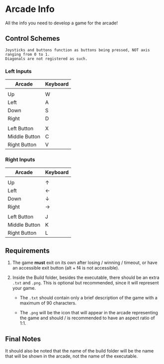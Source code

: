 # Arcade Info

All the info you need to develop a game for the arcade!

## Control Schemes

    Joysticks and buttons function as buttons being pressed, NOT axis ranging from 0 to 1.
    Diagonals are not registered as such.

### Left Inputs

| Arcade | Keyboard |
|--------|----------|
| | |
| Up     |    W     |
| Left   |    A     |
| Down   |    S     |
| Right  |    D     |
| | |
| Left Button     |    X     |
| Middle Button   |    C     |
| Right Button    |    V     |

### Right Inputs

| Arcade | Keyboard |
|--------|----------|
| | |
| Up     |    ↑     |
| Left   |    ←     |
| Down   |    ↓     |
| Right  |    →     |
| | |
| Left Button     |    J     |
| Middle Button   |    K     |
| Right Button    |    L     |

## Requirements

1. The game **must** exit on its own after losing / winning / timeout, or have an accessible exit button (alt + f4 is not accessible).

2. Inside the Build folder, besides the executable, there should be an extra `.txt`
    and `.png`. 
    This is optional but recommended, since it will represent your game.

    - The `.txt` should contain only a brief description of the game with a maximum of 90 characters.
  
    - The `.png` will be the icon that will appear in the arcade representing the game and should / is recommended to have an aspect ratio of 1:1.

## Final Notes

It should also be noted that the name of the build folder will be the name that will be shown in the arcade, not the name of the executable.
